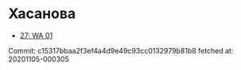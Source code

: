 # Хасанова
- [27: WA 01](27.md)

Commit: c15317bbaa2f3ef4a4d9e49c93cc0132979b81b8
 fetched at: 20201105-000305
